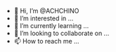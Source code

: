 - 👋 Hi, I’m @ACHCHINO
- 👀 I’m interested in ...
- 🌱 I’m currently learning ...
- 💞️ I’m looking to collaborate on ...
- 📫 How to reach me ...

<!---
ACHCHINO/ACHCHINO is a ✨ special ✨ repository because its `README.md` (this file) appears on your GitHub profile.
You can click the Preview link to take a look at your changes.
--->

